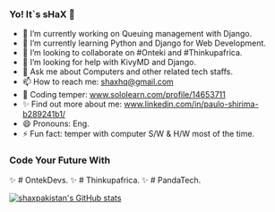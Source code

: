 ### Yo! It`s sHaX 👋

- 🔭 I’m currently working on Queuing management with Django.
- 🌱 I’m currently learning Python and Django for Web Development.
- 👯 I’m looking to collaborate on #Onteki and #Thinkupafrica.
- 🤔 I’m looking for help with KivyMD and Django.
- 💬 Ask me about Computers and other related tech staffs.
- 📫 How to reach me: shaxhq@gmail.com
- 🌱 Coding temper: www.sololearn.com/profile/14653711
- ✨ Find out more about me: www.linkedin.com/in/paulo-shirima-b289241b1/
- 😄 Pronouns: Eng.
- ⚡ Fun fact: temper with computer S/W & H/W most of the time.


### Code Your Future With

✨ # OntekDevs.
✨ # Thinkupafrica.
✨ # PandaTech.


[![shaxpakistan's GitHub stats](https://github-readme-stats.vercel.app/api?username=shaxpakistan&show_icons=true&hide=issues&theme=radical&border_color=121212)](https://github.com/shaxpakistan/README)
